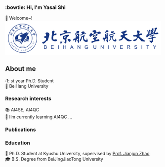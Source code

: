 ### :bowtie: Hi, I'm Yasai Shi 
👋 Welcome~!
![Image text](./BUAA-白底蓝字.png)
## About me
:1: st year Ph.D. Student  
:school: BeiHang University  

### Research interests
:books: AI4SE, AI4QC   
🌱 I’m currently learning AI4QC ...

### Publications


### Education
:necktie: Ph.D. Student at Kyushu University, supervised by [Prof. Jianjun Zhao](http://stap.ait.kyushu-u.ac.jp/~zhao/)  
:mortar_board: B.S. Degree from BeiJingJiaoTong University

